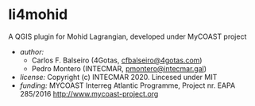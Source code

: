 # li4mohid
A QGIS plugin for Mohid Lagrangian, developed under MyCOAST project

* *author:*
  + Carlos F. Balseiro (4Gotas, cfbalseiro@4gotas.com)
  + Pedro Montero (INTECMAR, pmontero@intecmar.gal)
* *license:* Copyright (c) INTECMAR 2020. Lincesed under MIT
* *funding:* MYCOAST  Interreg Atlantic Programme, Project nr. EAPA 285/2016
             http://www.mycoast-project.org
